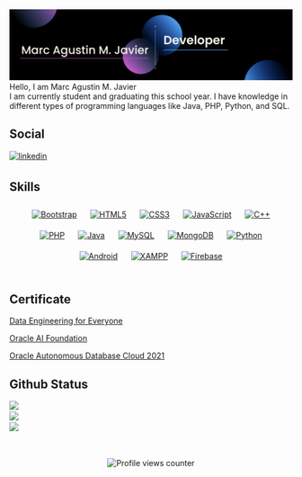 ![]()  
  
<img src ="banner.png" >
Hello, I am Marc Agustin M. Javier 
<br>
I am currently student and graduating this school year. I have  knowledge in different types of programming languages like Java, PHP, Python, and SQL.     


## Social  
<a href="https://linkedin.com/in/marc-agustin-javier-2b3735266" target="_blank">
<img src=https://img.shields.io/badge/linkedin-%231E77B5.svg?&style=for-the-badge&logo=linkedin&logoColor=white alt=linkedin style="margin-bottom: 5px;" />
</a>  
  

  

<br/>  


## Skills  
<div align="center">  
<a href="https://getbootstrap.com/docs/3.4/javascript/" target="_blank"><img style="margin: 10px" src="https://profilinator.rishav.dev/skills-assets/bootstrap-plain.svg" alt="Bootstrap" height="50" /></a>  
<a href="https://en.wikipedia.org/wiki/HTML5" target="_blank"><img style="margin: 10px" src="https://profilinator.rishav.dev/skills-assets/html5-original-wordmark.svg" alt="HTML5" height="50" /></a>  
<a href="https://www.w3schools.com/css/" target="_blank"><img style="margin: 10px" src="https://profilinator.rishav.dev/skills-assets/css3-original-wordmark.svg" alt="CSS3" height="50" /></a>  
<a href="https://www.javascript.com/" target="_blank"><img style="margin: 10px" src="https://profilinator.rishav.dev/skills-assets/javascript-original.svg" alt="JavaScript" height="50" /></a>  
<a href="https://www.cplusplus.com/" target="_blank"><img style="margin: 10px" src="https://profilinator.rishav.dev/skills-assets/cplusplus-original.svg" alt="C++" height="50" /></a>  
<a href="https://www.php.net/" target="_blank"><img style="margin: 10px" src="https://profilinator.rishav.dev/skills-assets/php-original.svg" alt="PHP" height="50" /></a>  
<a href="https://www.java.com/" target="_blank"><img style="margin: 10px" src="https://profilinator.rishav.dev/skills-assets/java-original-wordmark.svg" alt="Java" height="50" /></a>  
<a href="https://www.mysql.com/" target="_blank"><img style="margin: 10px" src="https://profilinator.rishav.dev/skills-assets/mysql-original-wordmark.svg" alt="MySQL" height="50" /></a>  
<a href="https://www.mongodb.com/" target="_blank"><img style="margin: 10px" src="https://profilinator.rishav.dev/skills-assets/mongodb-original-wordmark.svg" alt="MongoDB" height="50" /></a>  
<a href="https://www.python.org/" target="_blank"><img style="margin: 10px" src="https://profilinator.rishav.dev/skills-assets/python-original.svg" alt="Python" height="50" /></a>  
<a href="https://www.android.com/intl/en_in/" target="_blank"><img style="margin: 10px" src="https://profilinator.rishav.dev/skills-assets/android-original-wordmark.svg" alt="Android" height="50" /></a>  
<a href="https://www.apachefriends.org/" target="_blank"><img style="margin: 10px" src="https://profilinator.rishav.dev/skills-assets/xampp.png" alt="XAMPP" height="50" /></a>  
<a href="https://firebase.google.com/" target="_blank"><img style="margin: 10px" src="https://profilinator.rishav.dev/skills-assets/firebase.png" alt="Firebase" height="50" /></a>  
</div>  

<br/>  

## Certificate 
<div align="left">
  <p><a href="https://www.datacamp.com/completed/statement-of-accomplishment/course/ec3e0fcee2efb2a29fe4313c27a27244f721bd08">Data Engineering for Everyone</a></p>
  <p><a href="https://drive.google.com/file/d/1J26NRId41XrJT6yofdppaHgqQvs_zt2y/view?usp=sharing"> Oracle AI Foundation </a></p>
  <p><a href="https://drive.google.com/file/d/1WncGrOFOch4DHr1JTUdFhVC6prtGA_tp/view?usp=sharing"> Oracle Autonomous Database Cloud 2021 </a></p>
</div> 

## Github Status  
<div align="left">


<img src="https://github-readme-stats.vercel.app/api?username=Nitsucruin&theme=true&hide_border=true&include_all_commits=false&count_private=true" /><br/>
<img src="https://github-readme-streak-stats.herokuapp.com/?user=Nitsucruin&theme=true&hide_border=true" /><br/>
<img src="https://github-readme-stats.vercel.app/api/top-langs/?username=Nitsucruin&theme=true&hide_border=true&include_all_commits=false&count_private=true&layout=compact" />

</div> 

<br/> <div align="center">

![Profile views counter](https://komarev.com/ghpvc/?username=nitsucruin&&style=flat-square)  

</div>
<br/>
